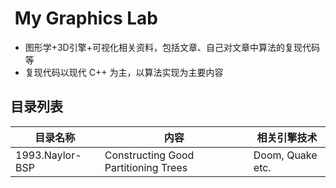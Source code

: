 #  My Graphics Lab

- 图形学+3D引擎+可视化相关资料，包括文章、自己对文章中算法的复现代码等
- 复现代码以现代 C++ 为主，以算法实现为主要内容

## 目录列表

| 目录名称  |   内容    |   相关引擎技术    |
| -- | -- | -- |
| 1993.Naylor-BSP   | Constructing Good Partitioning Trees  | Doom, Quake etc.  |
